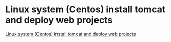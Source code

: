 # Linux system (Centos) install tomcat and deploy web projects
[Linux system (Centos) install tomcat and deploy web projects](https://aiwithcloud.com/2022/09/16/linux_system_centos_install_tomcat_and_deploy_web_projects/)